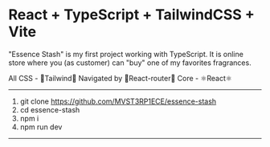 # React + TypeScript + TailwindCSS + Vite

"Essence Stash" is my first project working with TypeScript.
It is online store where you (as customer) can "buy" one of my favorites fragrances.

All CSS - 🌊Tailwind🌊
Navigated by 🔗React-router🔗
Core - ⚛React⚛


----------------------------------------------------------------------------------------------
1. git clone https://github.com/MVST3RP1ECE/essence-stash
2. cd essence-stash
3. npm i
4. npm run dev
----------------------------------------------------------------------------------------------

